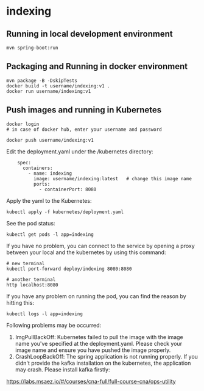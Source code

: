 # indexing

## Running in local development environment

```
mvn spring-boot:run
```

## Packaging and Running in docker environment

```
mvn package -B -DskipTests
docker build -t username/indexing:v1 .
docker run username/indexing:v1
```

## Push images and running in Kubernetes

```
docker login 
# in case of docker hub, enter your username and password

docker push username/indexing:v1
```

Edit the deployment.yaml under the /kubernetes directory:
```
    spec:
      containers:
        - name: indexing
          image: username/indexing:latest   # change this image name
          ports:
            - containerPort: 8080

```

Apply the yaml to the Kubernetes:
```
kubectl apply -f kubernetes/deployment.yaml
```

See the pod status:
```
kubectl get pods -l app=indexing
```

If you have no problem, you can connect to the service by opening a proxy between your local and the kubernetes by using this command:
```
# new terminal
kubectl port-forward deploy/indexing 8080:8080

# another terminal
http localhost:8080
```

If you have any problem on running the pod, you can find the reason by hitting this:
```
kubectl logs -l app=indexing
```

Following problems may be occurred:

1. ImgPullBackOff:  Kubernetes failed to pull the image with the image name you've specified at the deployment.yaml. Please check your image name and ensure you have pushed the image properly.
1. CrashLoopBackOff: The spring application is not running properly. If you didn't provide the kafka installation on the kubernetes, the application may crash. Please install kafka firstly:

https://labs.msaez.io/#/courses/cna-full/full-course-cna/ops-utility

